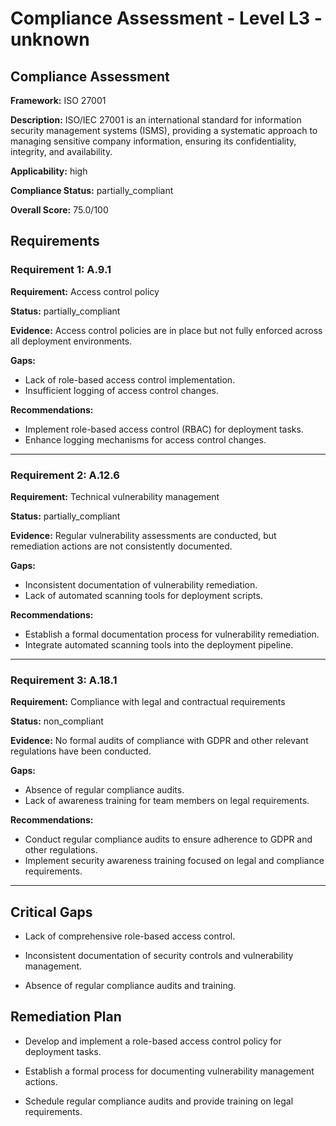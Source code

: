 # Compliance Assessment - Level L3 - unknown

## Compliance Assessment

**Framework:** ISO 27001

**Description:** ISO/IEC 27001 is an international standard for information security management systems (ISMS), providing a systematic approach to managing sensitive company information, ensuring its confidentiality, integrity, and availability.

**Applicability:** high

**Compliance Status:** partially_compliant

**Overall Score:** 75.0/100

## Requirements

### Requirement 1: A.9.1

**Requirement:** Access control policy

**Status:** partially_compliant

**Evidence:** Access control policies are in place but not fully enforced across all deployment environments.

**Gaps:**
- Lack of role-based access control implementation.
- Insufficient logging of access control changes.

**Recommendations:**
- Implement role-based access control (RBAC) for deployment tasks.
- Enhance logging mechanisms for access control changes.

---

### Requirement 2: A.12.6

**Requirement:** Technical vulnerability management

**Status:** partially_compliant

**Evidence:** Regular vulnerability assessments are conducted, but remediation actions are not consistently documented.

**Gaps:**
- Inconsistent documentation of vulnerability remediation.
- Lack of automated scanning tools for deployment scripts.

**Recommendations:**
- Establish a formal documentation process for vulnerability remediation.
- Integrate automated scanning tools into the deployment pipeline.

---

### Requirement 3: A.18.1

**Requirement:** Compliance with legal and contractual requirements

**Status:** non_compliant

**Evidence:** No formal audits of compliance with GDPR and other relevant regulations have been conducted.

**Gaps:**
- Absence of regular compliance audits.
- Lack of awareness training for team members on legal requirements.

**Recommendations:**
- Conduct regular compliance audits to ensure adherence to GDPR and other regulations.
- Implement security awareness training focused on legal and compliance requirements.

---

## Critical Gaps

- Lack of comprehensive role-based access control.

- Inconsistent documentation of security controls and vulnerability management.

- Absence of regular compliance audits and training.

## Remediation Plan

- Develop and implement a role-based access control policy for deployment tasks.

- Establish a formal process for documenting vulnerability management actions.

- Schedule regular compliance audits and provide training on legal requirements.

